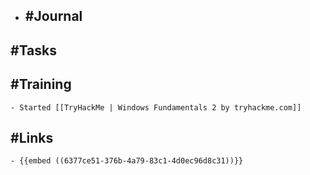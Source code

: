 - ## #Journal
## #Tasks
## #Training
	- Started [[TryHackMe | Windows Fundamentals 2 by tryhackme.com]]
## #Links
	- {{embed ((6377ce51-376b-4a79-83c1-4d0ec96d8c31))}}